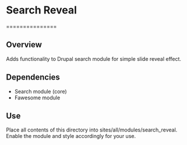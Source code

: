 # Search Reveal
===============

## Overview
Adds functionality to Drupal search module for simple slide reveal effect.

## Dependencies
- Search module (core)
- Fawesome module

## Use
Place all contents of this directory into sites/all/modules/search_reveal. Enable the module and style accordingly for your use.
